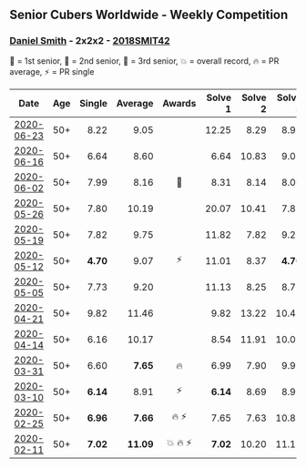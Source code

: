## Senior Cubers Worldwide - Weekly Competition
### [Daniel Smith](../daniel_smith.md) - 2x2x2 - [2018SMIT42](https://www.worldcubeassociation.org/persons/2018SMIT42?event=222)

🥇 = 1st senior, 🥈 = 2nd senior, 🥉 = 3rd senior, 💥 = overall record, 🔥 = PR average, ⚡ = PR single

| Date | Age | Single | Average | Awards | Solve 1 | Solve 2 | Solve 3 | Solve 4 | Solve 5 | Video |
| :--: | :--: | --: | --: | :--: | --: | --: | --: | --: | --: | :-- |
| [2020-06-23](../../results/222/2020-06-23.md) | 50+ | 8.22 | 9.05 |  | 12.25 | 8.29 | 8.96 | 9.89 | 8.22 | [Link](https://www.facebook.com/events/722150235200875/permalink/726725404743358/) |
| [2020-06-16](../../results/222/2020-06-16.md) | 50+ | 6.64 | 8.60 |  | 6.64 | 10.83 | 9.00 | 8.87 | 7.92 | [Link](https://www.facebook.com/events/604103587178706/permalink/608926896696375/) |
| [2020-06-02](../../results/222/2020-06-02.md) | 50+ | 7.99 | 8.16 | 🥉 | 8.31 | 8.14 | 8.04 | 8.51 | 7.99 | [Link](https://www.facebook.com/events/3373950429496747/permalink/3381536338738156/) |
| [2020-05-26](../../results/222/2020-05-26.md) | 50+ | 7.80 | 10.19 |  | 20.07 | 10.41 | 7.80 | 10.55 | 9.60 | [Link](https://www.facebook.com/events/688407551989463/permalink/692476188249266/) |
| [2020-05-19](../../results/222/2020-05-19.md) | 50+ | 7.82 | 9.75 |  | 11.82 | 7.82 | 9.25 | 15.42 | 8.17 | [Link](https://www.facebook.com/events/1880761498725633/permalink/1886031668198616/) |
| [2020-05-12](../../results/222/2020-05-12.md) | 50+ | **4.70** | 9.07 | ⚡ | 11.01 | 8.37 | **4.70** | 20.08 | 7.84 | [Link](https://www.facebook.com/events/546188069600739/permalink/549592292593650/) |
| [2020-05-05](../../results/222/2020-05-05.md) | 50+ | 7.73 | 9.20 |  | 11.13 | 8.25 | 8.72 | 10.64 | 7.73 | [Link](https://www.facebook.com/events/3313106775587396/permalink/3317956148435792/) |
| [2020-04-21](../../results/222/2020-04-21.md) | 50+ | 9.82 | 11.46 |  | 9.82 | 13.22 | 10.47 | 13.60 | 10.69 | [Link](https://www.facebook.com/events/880278499062375/permalink/885046368585588/) |
| [2020-04-14](../../results/222/2020-04-14.md) | 50+ | 6.16 | 10.17 |  | 8.54 | 11.91 | 10.05 | 6.16 | 16.82 | [Link](https://www.facebook.com/events/982619255468618/permalink/987002058363671/) |
| [2020-03-31](../../results/222/2020-03-31.md) | 50+ | 6.60 | **7.65** | 🔥 | 6.99 | 7.90 | 9.91 | 8.07 | 6.60 | [Link](https://www.facebook.com/events/637372103486119/permalink/640639133159416/) |
| [2020-03-10](../../results/222/2020-03-10.md) | 50+ | **6.14** | 8.91 | ⚡ | **6.14** | 8.69 | 8.95 | 11.50 | 9.11 | [Link](https://www.facebook.com/events/654143022005686/permalink/654711775282144/) |
| [2020-02-25](../../results/222/2020-02-25.md) | 50+ | **6.96** | **7.66** | 🔥 ⚡ | 7.65 | 7.63 | 10.87 | 7.71 | **6.96** | [Link](https://www.facebook.com/events/2972213492840148/permalink/2974060309322133/) |
| [2020-02-11](../../results/222/2020-02-11.md) | 50+ | **7.02** | **11.09** | 💥 🔥 ⚡ | **7.02** | 10.20 | 11.13 | 11.96 | 14.87 | [Link](https://www.facebook.com/events/176704156956327/permalink/178124056814337/) |


<!-- Global site tag (gtag.js) - Google Analytics -->
<script async src="https://www.googletagmanager.com/gtag/js?id=UA-86348435-3"></script>
<script>window.dataLayer = window.dataLayer || []; function gtag() {dataLayer.push(arguments);} gtag('js', new Date()); gtag('config', 'UA-86348435-3');</script>

